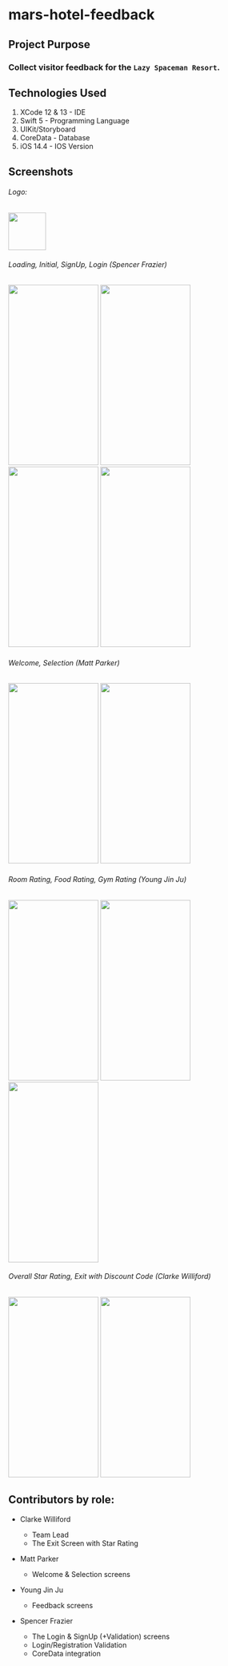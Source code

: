 # mars-hotel-feedback

## Project Purpose

### Collect visitor feedback for the ```Lazy Spaceman Resort```.

## Technologies Used

1. XCode 12 & 13 - IDE
2. Swift 5 - Programming Language
3. UIKit/Storyboard
4. CoreData - Database
5. iOS 14.4 - IOS Version


## Screenshots

###### Logo:
<img src="https://user-images.githubusercontent.com/99767638/165222259-18e5f0ab-3ccc-4fa9-bff4-528c134a6df3.jpg" width="75" height="75"/>

###### Loading, Initial, SignUp, Login (Spencer Frazier)

<p float="left">
<img src="https://user-images.githubusercontent.com/99767638/165222268-c65689a9-ab30-4666-a750-b549306f3689.png" width="180" height="360"/>
<img src="https://user-images.githubusercontent.com/99767638/165222282-29a38ae6-d7e0-4218-8958-f59fa6762c50.png" width="180" height="360"/>
<img src="https://user-images.githubusercontent.com/99767638/165222291-cea197e2-8767-4010-acce-926317f806e6.png" width="180" height="360"/>
<img src="https://user-images.githubusercontent.com/99767638/165222295-c805513f-48ab-4500-aeaa-b62324467ee7.png" width="180" height="360"/>
</p>

###### Welcome, Selection (Matt Parker)

<p float="left">
<img src="https://user-images.githubusercontent.com/99767638/165222382-caadc5e2-58ff-4ae6-b333-340f30a79090.png" width="180" height="360"/>
<img src="https://user-images.githubusercontent.com/99767638/165222339-23220486-f009-49be-b0c4-3e5670cf5720.png" width="180" height="360"/>
</p>  

###### Room Rating, Food Rating, Gym Rating (Young Jin Ju)

<p float="left">
<img src="https://user-images.githubusercontent.com/99767638/165222313-aec5ccf5-c7c9-449a-86a4-d1eaf472db6b.png" width="180" height="360"/>
<img src="https://user-images.githubusercontent.com/99767638/165222398-1f4fcdeb-0cf8-441f-abb6-b5fa4a4f58ea.png" width="180" height="360"/>
<img src="https://user-images.githubusercontent.com/99767638/165222407-52850f10-6992-442d-995b-1e49ab1ef7a3.png" width="180" height="360"/>
</p>

###### Overall Star Rating, Exit with Discount Code (Clarke Williford)

<p float="left">
<img src="https://user-images.githubusercontent.com/99767638/165222436-c2c678d8-5667-48f3-a0d1-e9c6b79302a3.png" width="180" height="360"/>
<img src="https://user-images.githubusercontent.com/99767638/165222457-7707dbbb-2e10-4667-80cc-ded85a356d39.png" width="180" height="360"/>
</p>

## Contributors by role:

- Clarke Williford
  - Team Lead
  - The Exit Screen with Star Rating

- Matt Parker
  - Welcome & Selection screens

- Young Jin Ju
  - Feedback screens

- Spencer Frazier
  - The Login & SignUp (+Validation) screens
  - Login/Registration Validation
  - CoreData integration


